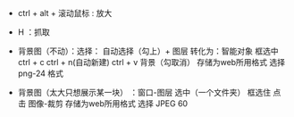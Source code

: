- ctrl + alt + 滚动鼠标 : 放大
- H ：抓取
- 背景图（不动）：选择： 自动选择（勾上）+  图层    转化为：智能对象  框选中  ctrl + c
        ctrl + n(自动新建) ctrl + v  背景（勾取消）  存储为web所用格式  选择 png-24 格式

- 背景图（太大只想展示某一块） ：窗口-图层  选中（一个文件夹）  框选住  点击  图像-裁剪  存储为web所用格式  选择 JPEG 60